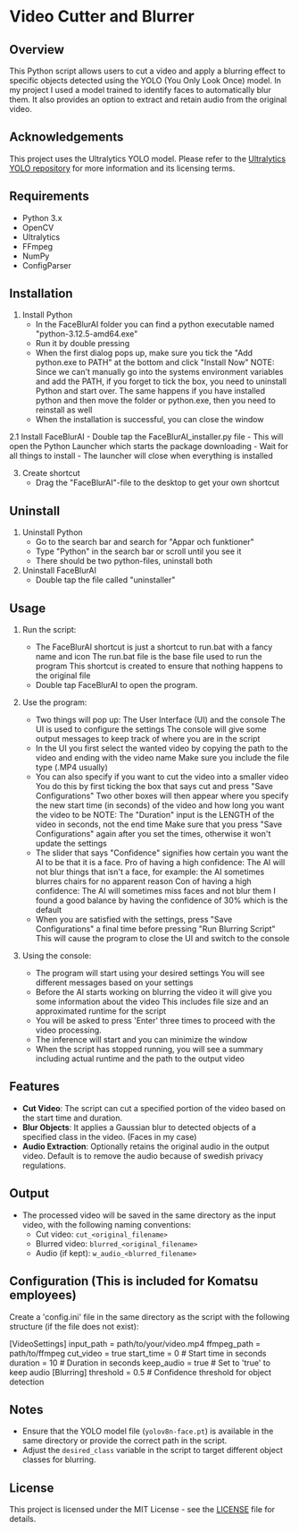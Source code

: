 # Video Cutter and Blurrer

## Overview
This Python script allows users to cut a video and apply a blurring effect to specific objects detected using the YOLO (You Only Look Once) model. In my project I used a model trained to identify faces to automatically blur them. It also provides an option to extract and retain audio from the original video.

## Acknowledgements
This project uses the Ultralytics YOLO model. Please refer to the [Ultralytics YOLO repository](https://github.com/ultralytics/ultralytics) for more information and its licensing terms.


## Requirements
- Python 3.x
- OpenCV
- Ultralytics
- FFmpeg
- NumPy
- ConfigParser

## Installation
1. Install Python
	- In the FaceBlurAI folder you can find a python executable named "python-3.12.5-amd64.exe"
	- Run it by double pressing
	- When the first dialog pops up, make sure you tick the "Add python.exe to PATH" at the bottom and click "Install Now"
		NOTE: Since we can't manually go into the systems environment variables and add the PATH, if you forget to tick the box, you need to uninstall Python and start over.
		      The same happens if you have installed python and then move the folder or python.exe, then you need to reinstall as well
	- When the installation is successful, you can close the window

2.1 Install FaceBlurAI
	- Double tap the FaceBlurAI_installer.py file
	- This will open the Python Launcher which starts the package downloading
	- Wait for all things to install
	- The launcher will close when everything is installed

3. Create shortcut
	- Drag the "FaceBlurAI"-file to the desktop to get your own shortcut

## Uninstall
1. Uninstall Python
	- Go to the search bar and search for "Appar och funktioner"
	- Type "Python" in the search bar or scroll until you see it
	- There should be two python-files, uninstall both
2. Uninstall FaceBlurAI
	- Double tap the file called "uninstaller"

## Usage
1. Run the script:
	- The FaceBlurAI shortcut is just a shortcut to run.bat with a fancy name and icon
		The run.bat file is the base file used to run the program
		This shortcut is created to ensure that nothing happens to the original file
	- Double tap FaceBlurAI to open the program.
2. Use the program:
	- Two things will pop up: The User Interface (UI) and the console
		The UI is used to configure the settings
		The console will give some output messages to keep track of where you are in the script
	- In the UI you first select the wanted video by copying the path to the video and ending with the video name
		Make sure you include the file type (.MP4 usually)
	- You can also specify if you want to cut the video into a smaller video
		You do this by first ticking the box that says cut and press "Save Configurations"
		Two other boxes will then appear where you specify the new start time (in seconds) of the video and how long you want the video to be
		NOTE: The "Duration" input is the LENGTH of the video in seconds, not the end time
		Make sure that you press "Save Configurations" again after you set the times, otherwise it won't update the settings
	- The slider that says "Confidence" signifies how certain you want the AI to be that it is a face.
		Pro of having a high confidence: The AI will not blur things that isn't a face, for example: the AI sometimes blurres chairs for no apparent reason
		Con of having a high confidence: The AI will sometimes miss faces and not blur them
		I found a good balance by having the confidence of 30% which is the default
	- When you are satisfied with the settings, press "Save Configurations" a final time before pressing "Run Blurring Script"
		This will cause the program to close the UI and switch to the console
   
2. Using the console: 
	- The program will start using your desired settings
		You will see different messages based on your settings
	- Before the AI starts working on blurring the video it will give you some information about the video
		This includes file size and an approximated runtime for the script
	- You will be asked to press 'Enter' three times to proceed with the video processing.
	- The inference will start and you can minimize the window
	- When the script has stopped running, you will see a summary including actual runtime and the path to the output video

## Features
- **Cut Video**: The script can cut a specified portion of the video based on the start time and duration.
- **Blur Objects**: It applies a Gaussian blur to detected objects of a specified class in the video. (Faces in my case)
- **Audio Extraction**: Optionally retains the original audio in the output video. Default is to remove the audio because of swedish privacy regulations.

## Output
- The processed video will be saved in the same directory as the input video, with the following naming conventions:
  - Cut video: `cut_<original_filename>`
  - Blurred video: `blurred_<original_filename>`
  - Audio (if kept): `w_audio_<blurred_filename>`

## Configuration (This is included for Komatsu employees)
Create a 'config.ini' file in the same directory as the script with the following structure (if the file does not exist):

[VideoSettings]
input_path = path/to/your/video.mp4
ffmpeg_path = path/to/ffmpeg
cut_video = true
start_time = 0 # Start time in seconds
duration = 10 # Duration in seconds
keep_audio = true # Set to 'true' to keep audio
[Blurring]
threshold = 0.5 # Confidence threshold for object detection

## Notes
- Ensure that the YOLO model file (`yolov8n-face.pt`) is available in the same directory or provide the correct path in the script.
- Adjust the `desired_class` variable in the script to target different object classes for blurring.

## License
This project is licensed under the MIT License - see the [LICENSE](LICENSE) file for details.
